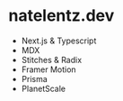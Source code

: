 # natelentz.dev

- Next.js & Typescript
- MDX
- Stitches & Radix
- Framer Motion
- Prisma
- PlanetScale
